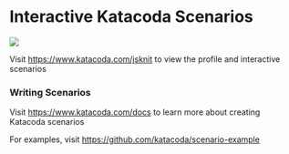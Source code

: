 # Interactive Katacoda Scenarios

[![](http://shields.katacoda.com/katacoda/jsknit/count.svg)](https://www.katacoda.com/jsknit "Get your profile on Katacoda.com")

Visit https://www.katacoda.com/jsknit to view the profile and interactive scenarios

### Writing Scenarios
Visit https://www.katacoda.com/docs to learn more about creating Katacoda scenarios

For examples, visit https://github.com/katacoda/scenario-example
